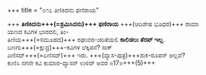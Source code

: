+++
title = "೦೧೭ ತಿಣಿಕಿದನು ಫಣಿರಾಯ"

+++
**ತಿಣಿಕಿದನು+++(=ಶ್ರಮಿಸಿದನು)+++ ಫಣಿರಾಯ** +++(ಆದಿಶೇಷ ಭೂಧರ)+++ ರಾಮಾ  
ಯಣದ ಕವಿಗಳ ಭಾರದಲಿ, ತಿಂ-  
ತಿಣಿಯ+++(=ಸಮೂಹದ)+++ ರಘುವರ-ಚರಿತೆಯಲಿ **ಕಾಲಿಡಲು ತೆರಪ್ ಇಲ್ಲ**.  
ಬಣಗು+++(=ಕ್ಷುದ್ರ)+++-ಕವಿಗಳ ಲೆಕ್ಕಿಪನೆ? ಸಾಕ್  
ಎಣಿಸದ್+++(=ಏಣಿಸದ್)+++ ಇರು. +++(ವ್ಯಾಸ-ಪುತ್ರ)+++ಶುಕ-ರೂಪನ್ ಅಲ್ಲವೆ?   
ಕುಣಿಸಿ ನಗನೇ ಕವಿ ಕುಮಾರ-ವ್ಯಾಸನ್ ಉಳಿದ್ ಅವರ     ॥17॥+++(5)+++